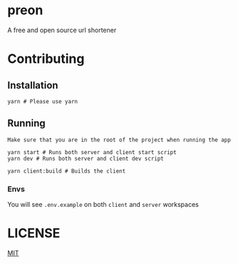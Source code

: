 # preon

A free and open source url shortener

# Contributing

## Installation

```
yarn # Please use yarn
```

## Running

`Make sure that you are in the root of the project when running the app`

```
yarn start # Runs both server and client start script
yarn dev # Runs both server and client dev script

yarn client:build # Builds the client
```

### Envs

You will see `.env.example` on both `client` and `server` workspaces

# LICENSE

[MIT](https://github.com/qxb3/preon/blob/main/LICENSE)
